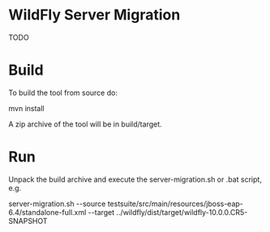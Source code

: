WildFly Server Migration
=================
TODO

Build
======

To build the tool from source do:

mvn install

A zip archive of the tool will be in build/target.
 
Run
======

Unpack the build archive and execute the server-migration.sh or .bat script, e.g.

server-migration.sh --source testsuite/src/main/resources/jboss-eap-6.4/standalone-full.xml --target ../wildfly/dist/target/wildfly-10.0.0.CR5-SNAPSHOT